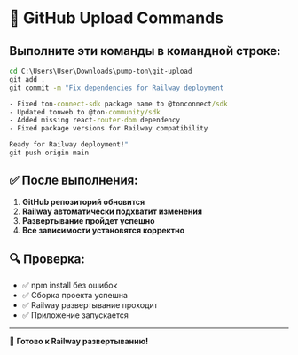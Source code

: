 # 🚀 GitHub Upload Commands

## Выполните эти команды в командной строке:

```cmd
cd C:\Users\User\Downloads\pump-ton\git-upload
git add .
git commit -m "Fix dependencies for Railway deployment

- Fixed ton-connect-sdk package name to @tonconnect/sdk
- Updated tonweb to @ton-community/sdk
- Added missing react-router-dom dependency
- Fixed package versions for Railway compatibility

Ready for Railway deployment!"
git push origin main
```

## ✅ После выполнения:

1. **GitHub репозиторий обновится**
2. **Railway автоматически подхватит изменения**
3. **Развертывание пройдет успешно**
4. **Все зависимости установятся корректно**

## 🔍 Проверка:

- ✅ npm install без ошибок
- ✅ Сборка проекта успешна
- ✅ Railway развертывание проходит
- ✅ Приложение запускается

---

🎉 **Готово к Railway развертыванию!**
